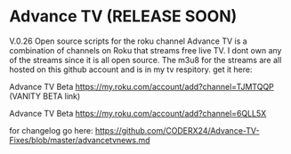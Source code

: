 # Advance TV (RELEASE SOON)
V.0.26
Open source scripts for the roku channel
Advance TV is a combination of channels on Roku that streams free live TV. I dont own any of the streams since it is all open source. The m3u8 for the streams are all hosted on this github account and is in my tv respitory.
get it here:

Advance TV Beta https://my.roku.com/account/add?channel=TJMTQQP (VANITY BETA link)

Advance TV Beta https://my.roku.com/account/add?channel=6QLL5X

for changelog go here: https://github.com/CODERX24/Advance-TV-Fixes/blob/master/advancetvnews.md

